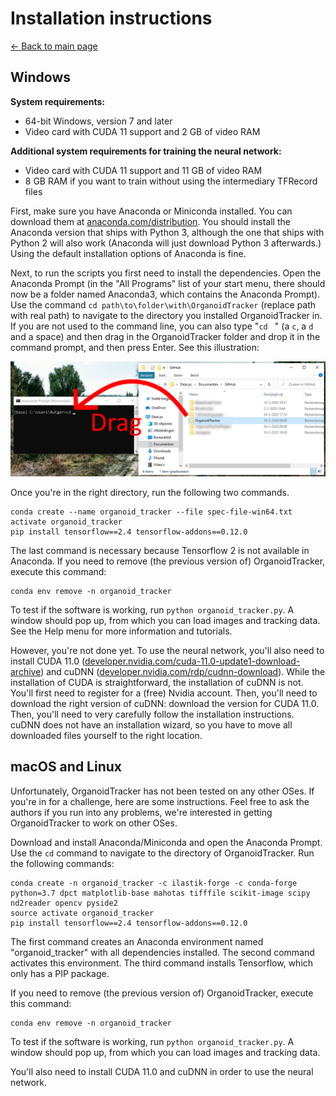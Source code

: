 ﻿Installation instructions
=========================
[← Back to main page](./INDEX.md)

## Windows
**System requirements:**

* 64-bit Windows, version 7 and later
* Video card with CUDA 11 support and 2 GB of video RAM

**Additional system requirements for training the neural network:**

* Video card with CUDA 11 support and 11 GB of video RAM
* 8 GB RAM if you want to train without using the intermediary TFRecord files

First, make sure you have Anaconda or Miniconda installed. You can download them at [anaconda.com/distribution](https://www.anaconda.com/distribution/). You should install the Anaconda version that ships with Python 3, although the one that ships with Python 2 will also work (Anaconda will just download Python 3 afterwards.) Using the default installation options of Anaconda is fine.

Next, to run the scripts you first need to install the dependencies. Open the Anaconda Prompt (in the "All Programs" list of your start menu, there should now be a folder named Anaconda3, which contains the Anaconda Prompt). Use the command `cd path\to\folder\with\OrganoidTracker` (replace path with real path) to navigate to the directory you installed OrganoidTracker in. If you are not used to the command line, you can also type "`cd` ` `" (a `c`, a `d` and a space) and then drag in the OrganoidTracker folder and drop it in the command prompt, and then press Enter. See this illustration:

![Dragging and dropping a folder](images/change_directory.png)

Once you're in the right directory, run the following two commands.

    conda create --name organoid_tracker --file spec-file-win64.txt
    activate organoid_tracker
    pip install tensorflow==2.4 tensorflow-addons==0.12.0

The last command is necessary because Tensorflow 2 is not available in Anaconda. If you need to remove (the previous version of) OrganoidTracker, execute this command:

    conda env remove -n organoid_tracker

To test if the software is working, run `python organoid_tracker.py`. A window should pop up, from which you can load images and tracking data. See the Help menu for more information and tutorials.

However, you're not done yet. To use the neural network, you'll also need to install CUDA 11.0 ([developer.nvidia.com/cuda-11.0-update1-download-archive](https://developer.nvidia.com/cuda-11.0-update1-download-archive)) and cuDNN ([developer.nvidia.com/rdp/cudnn-download](https://developer.nvidia.com/rdp/cudnn-download)). While the installation of CUDA is straightforward, the installation of cuDNN is not. You'll first need to register for a (free) Nvidia account. Then, you'll need to download the right version of cuDNN: download the version for CUDA 11.0. Then, you'll need to very carefully follow the installation instructions. cuDNN does not have an installation wizard, so you have to move all downloaded files yourself to the right location.

## macOS and Linux
Unfortunately, OrganoidTracker has not been tested on any other OSes. If you're in for a challenge, here are some instructions. Feel free to ask the authors if you run into any problems, we're interested in getting OrganoidTracker to work on other OSes.

Download and install Anaconda/Miniconda and open the Anaconda Prompt. Use the `cd` command to navigate to the directory of OrganoidTracker. Run the following commands:

    conda create -n organoid_tracker -c ilastik-forge -c conda-forge python=3.7 dpct matplotlib-base mahotas tifffile scikit-image scipy nd2reader opencv pyside2
    source activate organoid_tracker
    pip install tensorflow==2.4 tensorflow-addons==0.12.0

The first command creates an Anaconda environment named "organoid_tracker" with all dependencies installed. The second command activates this environment. The third command installs Tensorflow, which only has a PIP package.

If you need to remove (the previous version of) OrganoidTracker, execute this command:

    conda env remove -n organoid_tracker

To test if the software is working, run `python organoid_tracker.py`. A window should pop up, from which you can load images and tracking data.

You'll also need to install CUDA 11.0 and cuDNN in order to use the neural network.
